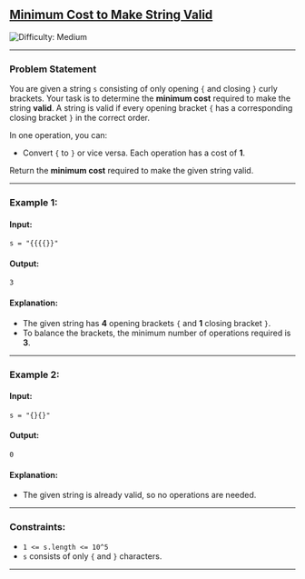 ## [Minimum Cost to Make String Valid](https://www.naukri.com/code360/problems/minimum-cost-to-make-string-valid_1115770)

![Difficulty: Medium](https://img.shields.io/badge/Difficulty-Medium-orange)

---

### Problem Statement

You are given a string `s` consisting of only opening `{` and closing `}` curly brackets. Your task is to determine the **minimum cost** required to make the string **valid**. A string is valid if every opening bracket `{` has a corresponding closing bracket `}` in the correct order.

In one operation, you can:
- Convert `{` to `}` or vice versa. Each operation has a cost of **1**.

Return the **minimum cost** required to make the given string valid.

---

### Example 1:
#### Input:
```
s = "{{{{}}"
```
#### Output:
```
3
```
#### Explanation:
- The given string has **4** opening brackets `{` and **1** closing bracket `}`.
- To balance the brackets, the minimum number of operations required is **3**.

---

### Example 2:
#### Input:
```
s = "{}{}"
```
#### Output:
```
0
```
#### Explanation:
- The given string is already valid, so no operations are needed.

---

### Constraints:
- `1 <= s.length <= 10^5`
- `s` consists of only `{` and `}` characters.

---

